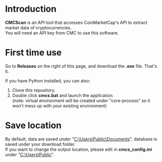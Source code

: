 # Introduction
**CMCScan** is an API tool that accesses CoinMarketCap's API to extract market data of cryptocurrencies. \
You will need an API key from CMC to use this software.

# First time use

Go to **Releases** on the right of this page, and download the **.exe** file. That's it.

If you have Python installed, you can also: 
1. Clone this repository.
2. Double click **cmcs.bat** and launch the application. \
(note: virtual environment will be created under "core-process" so it won't mess up with your existing environment)

# Save location
By default, data are saved under "<ins>C:\Users\Public\Documents</ins>", database is saved under your download folder. \
If you want to change the output location, please edit in **cmcs_config.ini** under "<ins>C:\Users\Public</ins>".
